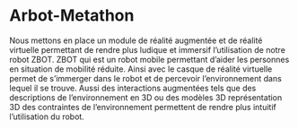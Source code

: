 # Arbot-Metathon
Nous mettons en place un module de réalité augmentée et de réalité virtuelle permettant de rendre plus ludique et immersif l’utilisation de notre robot ZBOT. ZBOT qui est un robot mobile permettant d’aider les personnes en situation de mobilité réduite. Ainsi avec le casque de réalité virtuelle permet de s’immerger dans le robot et de percevoir l’environnement dans lequel il se trouve. Aussi des interactions augmentées tels que des descriptions de l’environnement en 3D ou des modèles 3D représentation 3D des contraintes de l’environnement permettent de rendre plus intuitif l’utilisation du robot.
